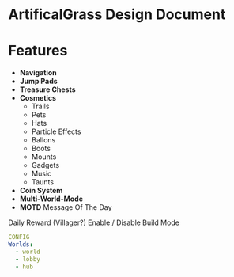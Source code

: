# ArtificalGrass Design Document

# Features
* **Navigation**
* **Jump Pads**
* **Treasure Chests**
* **Cosmetics**
  + Trails
  + Pets
  + Hats
  + Particle Effects
  + Ballons
  + Boots
  + Mounts
  + Gadgets
  + Music
  + Taunts
* **Coin System**
* **Multi-World-Mode**
* **MOTD** Message Of The Day

Daily Reward (Villager?)
Enable / Disable Build Mode

```yaml
CONFIG
Worlds:
  - world
  - lobby
  - hub
```
